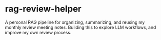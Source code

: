 # rag-review-helper
A personal RAG pipeline for organizing, summarizing, and reusing my monthly review meeting notes. Building this to explore LLM workflows, and improve my own review process.
